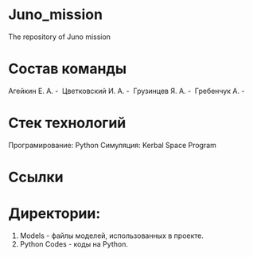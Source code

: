 # Juno_mission
The repository of Juno mission

# Состав команды
Агейкин Е. А. - ​
Цветковский И. А. - ​
Грузинцев Я. А. - ​
Гребенчук А.  -

# Стек технологий
Програмирование: Python
Симуляция: Kerbal Space Program

# Ссылки

# Директории:
1. Models - файлы моделей, использованных в проекте.
2. Python Codes - коды на Python.
